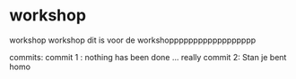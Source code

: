 # workshop
workshop workshop dit is voor de workshopppppppppppppppppp

commits:
commit 1 : nothing has been done ... really
commit 2: Stan je bent homo
